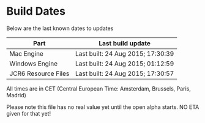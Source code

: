 # Build Dates

Below are the last known dates to updates

Part | Last build update
-----|-----
Mac Engine | Last built: 24 Aug 2015; 17:30:39
Windows Engine | Last built: 24 Aug 2015; 01:12:59
JCR6 Resource Files | Last built: 24 Aug 2015; 17:30:57
All times are in CET (Central European Time: Amsterdam, Brussels, Paris, Madrid)


Please note this file has no real value yet until the open alpha starts. NO ETA given for that yet!
